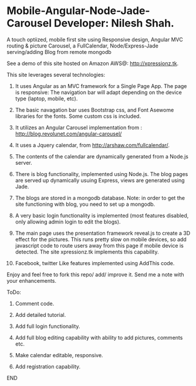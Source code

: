 Mobile-Angular-Node-Jade-Carousel
Developer: Nilesh Shah.
=================================

A touch optiized, mobile first site using Responsive design, Angular MVC routing &amp; picture Carousel, a FullCalendar, Node/Express-Jade serving/adding Blog from remote mongodb

See a demo of this site hosted on Amazon AWS@:
http://xpressionz.tk. 

This site leverages several technologies:
1. It uses Angular as an MVC framework for a Single Page App. The page is responsive: The navigation bar will adapt depending on the device type (laptop, mobile, etc).

2. The basic navagation bar uses Bootstrap css, and Font Asewome libraries for the fonts. Some custom css is included.

2. It utilizes an Angular Carousel implementation from : 
http://blog.revolunet.com/angular-carousel/

3. It uses a Jquery calendar, from http://arshaw.com/fullcalendar/.

4. The contents of the calendar are dynamically generated from a Node.js server.

5. There is blog functionality, implemented using Node.js. The blog pages are served up dynamically usuing Express, views are generated using Jade.

6. The blogs are stored in a mongodb database. Note: in order to get the site functioning with blog, you need to set up a mongodb.

7. A very basic login functionality is implemented (most features disabled, only allowing admin login to edit the blogs).

8. The main page uses the presentation framework reveal.js to create a 3D effect for the pictures. This runs pretty slow on mobile devices, so add javascript code to route users away from this page if mobile device is detected. The site xpressionz.tk implements this capability.

9. Facebook, twitter Like features implemented using AddThis code.

Enjoy and feel free to fork this repo/ add/ improve it. Send me a note with your enhancements.

ToDo:
1. Comment code.

2. Add detailed tutorial.

3. Add full login functionality.

4. Add full blog editing capability with ability to add pictures, comments etc.

5. Make calendar editable, responsive.

6. Add registration capability.

END
